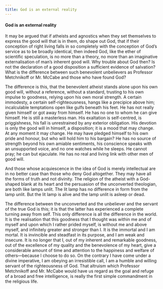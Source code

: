 ```yaml
---
title: God is an external reality
---
```

#### God is an external reality

It may be argued that if atheists and agnostics when they set themselves
to express the good will that is in them, do shape out God, that if
their conception of right living falls in so completely with the
conception of God’s service as to be broadly identical, then indeed God,
like the ether of scientific speculation, is no more than a theory, no
more than an imaginative externalisation of man’s inherent good will.
Why trouble about God then? Is not the declaration of a good disposition
a sufficient evidence of salvation? What is the difference between such
benevolent unbelievers as Professor Metchnikoff or Mr. McCabe and those
who have found God?

The difference is this, that the benevolent atheist stands alone upon
his own good will, without a reference, without a standard, trusting to
his own impulse to goodness, relying upon his own moral strength. A
certain immodesty, a certain self-righteousness, hangs like a precipice
above him; incalculable temptations open like gulfs beneath his feet. He
has not really given himself or got away from himself. He has no one to
whom he can give himself. He is still a masterless man. His exaltation
is self-centred, is priggishness, his fall is unrestrained by any
exterior obligation. His devotion is only the good will in himself, a
disposition; it is a mood that may change. At any moment it may change.
He may have pledged himself to his own pride and honour, but who will
hold him to his bargain? He has no source of strength beyond his own
amiable sentiments, his conscience speaks with an unsupported voice, and
no one watches while he sleeps. He cannot pray; he can but ejaculate. He
has no real and living link with other men of good will.

And those whose acquiescence in the idea of God is merely intellectual
are in no better case than those who deny God altogether. They may have
all the forms of truth and not divinity. The religion of the atheist
with a God-shaped blank at its heart and the persuasion of the
unconverted theologian, are both like lamps unlit. The lit lamp has no
difference in form from the lamp unlit. But the lit lamp is alive and
the lamp unlit is asleep or dead.

The difference between the unconverted and the unbeliever and the
servant of the true God is this; it is that the latter has experienced a
complete turning away from self. This only difference is all the
difference in the world. It is the realisation that this goodness that I
thought was within me and of myself and upon which I rather prided
myself, is without me and above myself, and infinitely greater and
stronger than I. It is the immortal and I am mortal. It is invincible
and steadfast in its purpose, and I am weak and insecure. It is no
longer that I, out of my inherent and remarkable goodness, out of the
excellence of my quality and the benevolence of my heart, give a
considerable amount of time and attention to the happiness and welfare
of others—because I choose to do so. On the contrary I have come under a
divine imperative, I am obeying an irresistible call, I am a humble and
willing servant of the righteousness of God. That altruism which
Professor Metchnikoff and Mr. McCabe would have us regard as the goal
and refuge of a broad and free intelligence, is really the first simple
commandment in the religious life.
